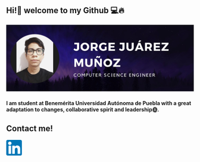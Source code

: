 ## Hi!👋 welcome to my Github 💻🔥

![Texto alternativo](portrait.JPG)

#### I am student at Benemérita Universidad Autónoma de Puebla with a great adaptation to changes, collaborative spirit and leadership🌞.

## Contact me!
 
<a href="https://www.linkedin.com/in/jorge-ju%C3%A1rez-mu%C3%B1oz/">
  <img src="linkedin.png" alt="Linkedin" style="width:42px;height:42px;">
</a>


